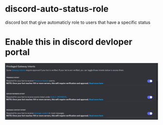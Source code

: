 # discord-auto-status-role
discord bot that give automaticly role to users that have a specific status 

# Enable this in discord devloper portal
![image](Intents.png "Intents")
